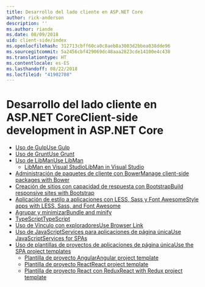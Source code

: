 ```yaml
---
title: Desarrollo del lado cliente en ASP.NET Core
author: rick-anderson
description: ''
ms.author: riande
ms.date: 08/09/2018
uid: client-side/index
ms.openlocfilehash: 312713cbff60ca0c8aeb8a3003d2bbea038dde96
ms.sourcegitcommit: 5a2456cbf429069dc48aaa2823cde14100e4c438
ms.translationtype: HT
ms.contentlocale: es-ES
ms.lasthandoff: 08/22/2018
ms.locfileid: "41902708"
---
```

# <a name="client-side-development-in-aspnet-core"></a><span data-ttu-id="53752-102">Desarrollo del lado cliente en ASP.NET Core</span><span class="sxs-lookup"><span data-stu-id="53752-102">Client-side development in ASP.NET Core</span></span>

- [<span data-ttu-id="53752-103">Uso de Gulp</span><span class="sxs-lookup"><span data-stu-id="53752-103">Use Gulp</span></span>](xref:client-side/using-gulp)
- [<span data-ttu-id="53752-104">Uso de Grunt</span><span class="sxs-lookup"><span data-stu-id="53752-104">Use Grunt</span></span>](xref:client-side/using-grunt)
- [<span data-ttu-id="53752-105">Uso de LibMan</span><span class="sxs-lookup"><span data-stu-id="53752-105">Use LibMan</span></span>](xref:client-side/libman/index)
  - [<span data-ttu-id="53752-106">LibMan en Visual Studio</span><span class="sxs-lookup"><span data-stu-id="53752-106">LibMan in Visual Studio</span></span>](xref:client-side/libman/libman-vs)
- [<span data-ttu-id="53752-107">Administración de paquetes de cliente con Bower</span><span class="sxs-lookup"><span data-stu-id="53752-107">Manage client-side packages with Bower</span></span>](xref:client-side/bower)
- [<span data-ttu-id="53752-108">Creación de sitios con capacidad de respuesta con Bootstrap</span><span class="sxs-lookup"><span data-stu-id="53752-108">Build responsive sites with Bootstrap</span></span>](xref:client-side/bootstrap)
- [<span data-ttu-id="53752-109">Aplicación de estilo a aplicaciones con LESS, Sass y Font Awesome</span><span class="sxs-lookup"><span data-stu-id="53752-109">Style apps with LESS, Sass, and Font Awesome</span></span>](xref:client-side/less-sass-fa)
- [<span data-ttu-id="53752-110">Agrupar y minimizar</span><span class="sxs-lookup"><span data-stu-id="53752-110">Bundle and minify</span></span>](xref:client-side/bundling-and-minification)
- [<span data-ttu-id="53752-111">TypeScript</span><span class="sxs-lookup"><span data-stu-id="53752-111">TypeScript</span></span>](https://www.typescriptlang.org/docs/handbook/asp-net-core.html)
- [<span data-ttu-id="53752-112">Uso de Vínculo con exploradores</span><span class="sxs-lookup"><span data-stu-id="53752-112">Use Browser Link</span></span>](xref:client-side/using-browserlink)
- [<span data-ttu-id="53752-113">Uso de JavaScriptServices para aplicaciones de página única</span><span class="sxs-lookup"><span data-stu-id="53752-113">Use JavaScriptServices for SPAs</span></span>](xref:client-side/spa-services)
- [<span data-ttu-id="53752-114">Uso de plantillas de proyectos de aplicaciones de página única</span><span class="sxs-lookup"><span data-stu-id="53752-114">Use the SPA project templates</span></span>](xref:spa/index)
  - [<span data-ttu-id="53752-115">Plantilla de proyecto Angular</span><span class="sxs-lookup"><span data-stu-id="53752-115">Angular project template</span></span>](xref:spa/angular)
  - [<span data-ttu-id="53752-116">Plantilla de proyecto React</span><span class="sxs-lookup"><span data-stu-id="53752-116">React project template</span></span>](xref:spa/react)
  - [<span data-ttu-id="53752-117">Plantilla de proyecto React con Redux</span><span class="sxs-lookup"><span data-stu-id="53752-117">React with Redux project template</span></span>](xref:spa/react-with-redux)
